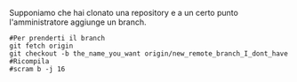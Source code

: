 Supponiamo che hai clonato una repository e a un certo punto l'amministratore aggiunge un branch.

```
#Per prenderti il branch
git fetch origin
git checkout -b the_name_you_want origin/new_remote_branch_I_dont_have
#Ricompila
#scram b -j 16

```
